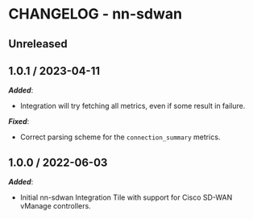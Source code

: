 # CHANGELOG - nn-sdwan

## Unreleased

## 1.0.1 / 2023-04-11

***Added***:

* Integration will try fetching all metrics, even if some result in failure.

***Fixed***:

* Correct parsing scheme for the `connection_summary` metrics.

## 1.0.0 / 2022-06-03

***Added***:

* Initial nn-sdwan Integration Tile with support for Cisco SD-WAN vManage controllers.

